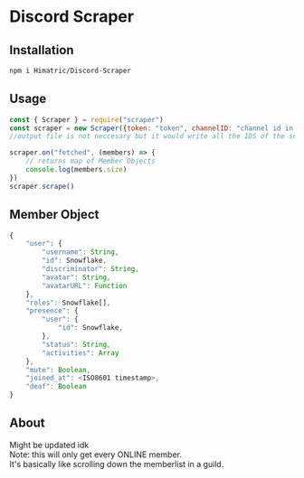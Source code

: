 # Discord Scraper #


## Installation ##
```bash
npm i Himatric/Discord-Scraper
```

## Usage ##

```js
const { Scraper } = require("scraper")
const scraper = new Scraper({token: "token", channelID: "channel id in guild", guildID: "guild id", outputFile: "path"})
//output file is not neccesary but it would write all the IDS of the scraped members to the file

scraper.on("fetched", (members) => {
    // returns map of Member Objects
    console.log(members.size)
})
scraper.scrape()
```

## Member Object ##
```js
{
    "user": {
        "username": String,
        "id": Snowflake,
        "discriminator": String,
        "avatar": String,
        "avatarURL": Function
    },
    "roles": Snowflake[],
    "presence": {
        "user": {
            "id": Snowflake,
        },
        "status": String,
        "activities": Array
    },
    "mute": Boolean,
    "joined_at": <ISO8601 timestamp>,
    "deaf": Boolean
}
```

## About ##

Might be updated idk\
Note: this will only get every ONLINE member.\
It's basically like scrolling down the memberlist in a guild.
